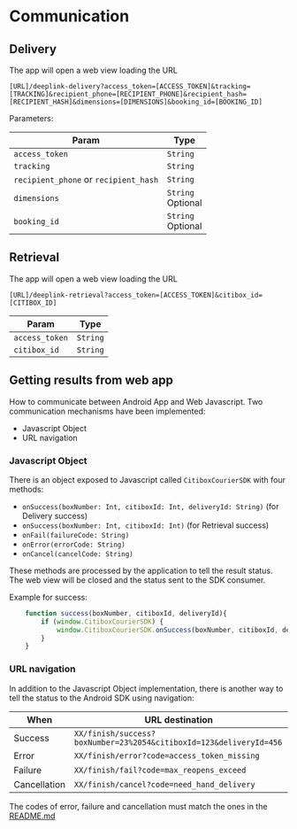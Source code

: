 # Communication

## Delivery

The app will open a web view loading the URL

    [URL]/deeplink-delivery?access_token=[ACCESS_TOKEN]&tracking=[TRACKING]&recipient_phone=[RECIPIENT_PHONE]&recipient_hash=[RECIPIENT_HASH]&dimensions=[DIMENSIONS]&booking_id=[BOOKING_ID]

Parameters:

| Param                                 | Type                   |
|---------------------------------------|------------------------|
| `access_token`                        | `String`               |
| `tracking`                            | `String`               |
| `recipient_phone` or `recipient_hash` | `String`               |
| `dimensions`                          | `String`<br />Optional |
| `booking_id`                          | `String`<br />Optional |

## Retrieval 

The app will open a web view loading the URL

    [URL]/deeplink-retrieval?access_token=[ACCESS_TOKEN]&citibox_id=[CITIBOX_ID]

| Param          | Type     |
|----------------|----------|
| `access_token` | `String` |
| `citibox_id`   | `String` |

## Getting results from web app

How to communicate between Android App and Web Javascript.
Two communication mechanisms have been implemented:
- Javascript Object
- URL navigation

### Javascript Object

There is an object exposed to Javascript called `CitiboxCourierSDK` with four methods:

- `onSuccess(boxNumber: Int, citiboxId: Int, deliveryId: String)` (for Delivery success)
- `onSuccess(boxNumber: Int, citiboxId: Int)` (for Retrieval success)
- `onFail(failureCode: String)`
- `onError(errorCode: String)`
- `onCancel(cancelCode: String)`

These methods are processed by the application to tell the result status. The web view will be
closed and the status sent to the SDK consumer.

Example for success:

```js
    function success(boxNumber, citiboxId, deliveryId){
        if (window.CitiboxCourierSDK) {
            window.CitiboxCourierSDK.onSuccess(boxNumber, citiboxId, deliveryId)
        }
    }
```

### URL navigation

In addition to the Javascript Object implementation, there is another way to tell the status to the
Android SDK using navigation:

| When         | URL destination                                                    |
|--------------|--------------------------------------------------------------------|
| Success      | `XX/finish/success?boxNumber=23%2054&citiboxId=123&deliveryId=456` |
| Error        | `XX/finish/error?code=access_token_missing`                        |
| Failure      | `XX/finish/fail?code=max_reopens_exceed`                           |
| Cancellation | `XX/finish/cancel?code=need_hand_delivery`                         |

The codes of error, failure and cancellation must match the ones in the [README.md](README.md)